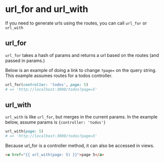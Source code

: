 # url_for and url_with

If you need to generate urls using the routes, you can call ```url_for``` or ```url_with```

## url_for

```url_for``` takes a hash of params and returns a url based on the routes (and passed in params.)

Below is an example of doing a link to change ```?page=``` on the query string.  This example assumes routes for a todos controller.

```ruby
url_for(controller: 'todos', page: 5)
# => 'http://localhost:3000/todos?page=5'
```

## url_with

```url_with``` is like ```url_for```, but merges in the current params.  In the example below, assume params is ```{controller: 'todos'}```

```ruby
url_with(page: 5)
# => 'http://localhost:3000/todos?page=5'
```

Because url_for is a controller method, it can also be accessed in views.

```html
<a href="{{ url_with(page: 5) }}">page 5</a>
```

